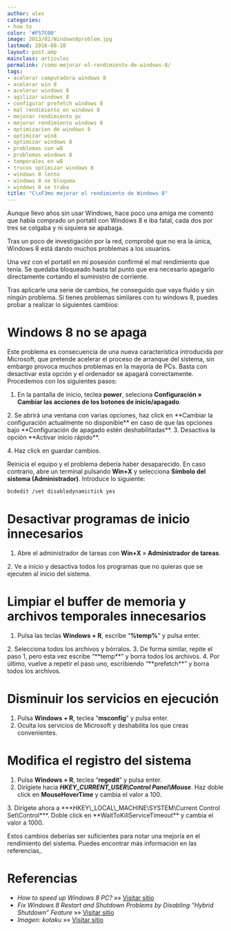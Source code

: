 ```yaml
---
author: alex
categories:
- how to
color: '#F57C00'
image: 2013/02/Windows8problem.jpg
lastmod: 2016-08-10
layout: post.amp
mainclass: articulos
permalink: /como-mejorar-el-rendimiento-de-windows-8/
tags:
- acelerar computadora windows 8
- acelerar win 8
- acelerar windows 8
- agilizar windows 8
- configurar prefetch windows 8
- mal rendimiento en windows 8
- mejorar rendimiento pc
- mejorar rendimiento windows 8
- optimizacion de windows 8
- optimizar win8
- optimizar windows 8
- problemas con w8
- problemas windows 8
- temporales en w8
- trucos optimizar windows 8
- windows 8 lento
- windows 8 se bloquea
- windows 8 se traba
title: "C\xF3mo mejorar el rendimiento de Windows 8"
---
```


<figure>
    <amp-img on="tap:lightbox1" role="button" tabindex="0" layout="responsive" src="/img/2013/02/Windows8problem.jpg" alt="Windows8problem" width="640px" height="360px"></amp-img>
</figure>

Aunque llevo años sin usar Windows, hace poco una amiga me comentó que había comprado un portatil con Windows 8 e iba fatal, cada dos por tres se colgaba y ni siquiera se apabaga.

Tras un poco de investigación por la red, comprobé que no era la única, Windows 8 está dando muchos problemas a los usuarios.

Una vez con el portatil en mi posesión confirmé el mal rendimiento que tenía. Se quedaba bloqueado hasta tal punto que era necesario apagarlo directamente cortando el suministro de corriente.

Tras aplicarle una serie de cambios, he conseguido que vaya fluido y sin ningún problema. Si tienes problemas similares con tu windows 8, puedes probar a realizar lo siguientes cambios:

<!--more--><!--ad-->



# Windows 8 no se apaga

Este problema es consecuencia de una nueva característica introducida por Microsoft, que pretende acelerar el proceso de arranque del sistema, sin embargo provoca muchos problemas en la mayoría de PCs. Basta con desactivar esta opción y el ordenador se apagará correctamente. Procedemos con los siguientes pasos:

1. En la pantalla de inicio, teclea **power**, seleciona **Configuración » Cambiar las acciones de los botones de inicio/apagado**.
<figure>
    <amp-img on="tap:lightbox1" role="button" tabindex="0" layout="responsive" src="/img/2013/02/Change_Power_Settings_Windows_8.png" alt="Change_Power_Settings_Windows_8" width="591px" height="250px"></amp-img>
</figure>
2. Se abrirá una ventana con varias opciones, haz click en **Cambiar la configuración actualmente no disponible** en caso de que las opciones bajo **Configuración de apagado estén deshabilitadas**.
3. Desactiva la opción **Activar inicio rápido**.
<figure>
    <amp-img on="tap:lightbox1" role="button" tabindex="0" layout="responsive" src="/img/2013/02/Disable_Hybrid_Shutdown_Fast_Startup_Windows_8.png" alt="Disable_Hybrid_Shutdown_Fast_Startup_Windows_8" width="540px" height="307px"></amp-img>
</figure>
4. Haz click en guardar cambios.

Reinicia el equipo y el problema debería haber desaparecido. En caso contrario, abre un terminal pulsando **Win+X** y selecciona **Símbolo del sistema (Administrador)**. Introduce lo siguiente:

```bash
bcdedit /set disabledynamictick yes
```

# Desactivar programas de inicio innecesarios

1. Abre el administrador de tareas con **Win+X** » **Administrador de tareas**.
<figure>
    <amp-img on="tap:lightbox1" role="button" tabindex="0" layout="responsive" src="/img/2013/02/open-task-manager.jpg" alt="open-task-manager" width="446px" height="395px"></amp-img>
</figure>
2. Ve a inicio y desactiva todos los programas que no quieras que se ejecuten al inicio del sistema.

# Limpiar el buffer de memoria y archivos temporales innecesarios

1. Pulsa las teclas **Windows + R**, escribe “**%temp%**” y pulsa enter.
<figure>
    <amp-img on="tap:lightbox1" role="button" tabindex="0" layout="responsive" src="/img/2013/02/run-temppercent.jpg" alt="run-temppercent" width="408px" height="210px"></amp-img>
</figure>
2. Selecciona todos los archivos y bórralos.
3. De forma similar, repite el paso 1, pero esta vez escribe “**temp**” y borra todos los archivos.
4. Por último, vuelve a repetir el paso uno, escribiendo “**prefetch**” y borra todos los archívos.

# Disminuir los servicios en ejecución

1. Pulsa **Windows + R**, teclea “**msconfig**” y pulsa enter.
2. Oculta los servicios de Microsoft y deshabilita los que creas convenientes.
<figure>
    <amp-img on="tap:lightbox1" role="button" tabindex="0" layout="responsive" src="/img/2013/02/stop-services.jpg" alt="stop-services" width="560px" height="373px"></amp-img>
</figure>

# Modifica el registro del sistema

1. Pulsa **Windows + R**, teclea “**regedit**” y pulsa enter.
2. Dirígiete hacia ***HKEY\_CURRENT\_USER\Control Panel\Mouse***. Haz doble click en **MouseHoverTime** y cambia el valor a 100.
<figure>
    <amp-img on="tap:lightbox1" role="button" tabindex="0" layout="responsive" src="/img/2013/02/edit-mousehovertime.jpg" alt="edit-mousehovertime" width="339px" height="58px"></amp-img>
</figure>
<figure>
    <amp-img on="tap:lightbox1" role="button" tabindex="0" layout="responsive" src="/img/2013/02/edit-value.jpg" alt="edit-value" width="388px" height="171px"></amp-img>
</figure>
3. Dirígete ahora a ***HKEY\_LOCAL\_MACHINE\SYSTEM\Current Control Set\Control***. Doble click en **WaitToKillServiceTimeout** y cambia el valor a 1000.
<figure>
    <amp-img on="tap:lightbox1" role="button" tabindex="0" layout="responsive" src="/img/2013/02/edit-value-wait.jpg" alt="edit-value-wait" width="389px" height="172px"></amp-img>
</figure>

Estos cambios deberías ser suficientes para notar una mejoría en el rendimiento del sistema. Puedes encontrar más información en las referencias,.

# Referencias

- *How to speed up Windows 8 PC?* »» <a href="http://mywindows8.org/speed-up-windows-8/" target="_blank">Visitar sitio</a>
- *Fix Windows 8 Restart and Shutdown Problems by Disabling “Hybrid Shutdown” Feature* »» <a href="http://www.askvg.com/fix-windows-8-restart-and-shutdown-problems-by-disabling-hybrid-shutdown-feature/" target="_blank">Visitar sitio</a>
- *Imagen: kotaku* »» <a href="http://kotaku.com/5897763/three-killer-problems-that-threaten-windows-8" target="_blank">Visitar sitio</a>
